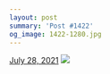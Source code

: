 ```yaml
---
layout: post
summary: 'Post #1422'
og_image: 1422-1280.jpg
---
```


<p>
  <time>
    <a href="/1422">July 28, 2021</a>
  </time>
  <a href="/1422">
    <img src="{{ site.assets_url }}/1422-640.jpg" srcset="{{ site.assets_url }}/1422-320.jpg 320w, {{ site.assets_url }}/1422-640.jpg 640w, {{ site.assets_url }}/1422-960.jpg 960w, {{ site.assets_url }}/1422-1280.jpg 1280w" sizes="(min-width: 700px) 50vw, calc(100vw - 2rem)" />
  </a>
</p>

